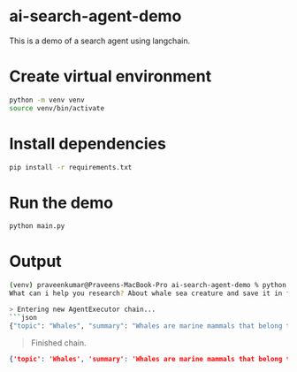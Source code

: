 # ai-search-agent-demo

This is a demo of a search agent using langchain.

# Create virtual environment

```bash
python -m venv venv
source venv/bin/activate
```

# Install dependencies

```bash
pip install -r requirements.txt
```

# Run the demo

```bash
python main.py
```

# Output

```bash
(venv) praveenkumar@Praveens-MacBook-Pro ai-search-agent-demo % python ./main.py
What can i help you research? About whale sea creature and save it in file

> Entering new AgentExecutor chain...
```json
{"topic": "Whales", "summary": "Whales are marine mammals that belong to the order Cetacea. They are divided into two suborders: baleen whales (Mysticeti) and toothed whales (Odontoceti). Whales are found in oceans all over the world and play an important role in marine ecosystems. Many species are threatened or endangered due to hunting, habitat loss, and climate change.", "sources": ["Wikipedia", "Web search"], "tools_used": ["wikipedia", "search", "save_text_to_file"]}
``` 

> Finished chain.
```json 
{'topic': 'Whales', 'summary': 'Whales are marine mammals that belong to the order Cetacea. They are divided into two suborders: baleen whales (Mysticeti) and toothed whales (Odontoceti). Whales are found in oceans all over the world and play an important role in marine ecosystems. Many species are threatened or endangered due to hunting, habitat loss, and climate change.', 'sources': ['Wikipedia', 'Web search'], 'tools_used': ['wikipedia', 'search', 'save_text_to_file']}
```

